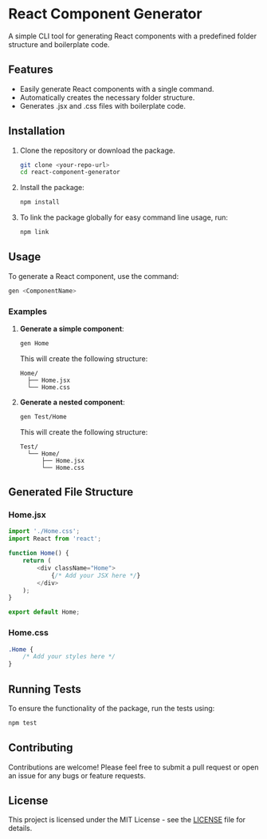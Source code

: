 # React Component Generator

A simple CLI tool for generating React components with a predefined folder structure and boilerplate code.

## Features

- Easily generate React components with a single command.
- Automatically creates the necessary folder structure.
- Generates .jsx and .css files with boilerplate code.

## Installation

1. Clone the repository or download the package.

   ```bash
   git clone <your-repo-url>
   cd react-component-generator
   ```

2. Install the package:

   ```bash
   npm install
   ```

3. To link the package globally for easy command line usage, run:

   ```bash
   npm link
   ```

## Usage

To generate a React component, use the command:

```bash
gen <ComponentName>
```

### Examples

1. **Generate a simple component**:

   ```bash
   gen Home
   ```

   This will create the following structure:

   ```
   Home/
     ├── Home.jsx
     └── Home.css
   ```

2. **Generate a nested component**:

   ```bash
   gen Test/Home
   ```

   This will create the following structure:

   ```
   Test/
     └── Home/
         ├── Home.jsx
         └── Home.css
   ```

## Generated File Structure

### Home.jsx

```javascript
import './Home.css';
import React from 'react';

function Home() {
    return (
        <div className="Home">
            {/* Add your JSX here */}
        </div>
    );
}

export default Home;
```

### Home.css

```css
.Home {
    /* Add your styles here */
}
```

## Running Tests

To ensure the functionality of the package, run the tests using:

```bash
npm test
```

## Contributing

Contributions are welcome! Please feel free to submit a pull request or open an issue for any bugs or feature requests.

## License

This project is licensed under the MIT License - see the [LICENSE](LICENSE) file for details.